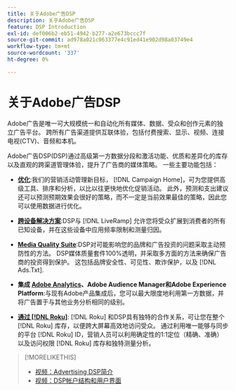 ```yaml
---
title: 关于Adobe广告DSP
description: 关于Adobe广告DSP
feature: DSP Introduction
exl-id: def006b2-eb51-4942-b277-a2e673bccc7f
source-git-commit: ad978a021c063377e4c91ed41e902d98a03749e4
workflow-type: tm+mt
source-wordcount: '337'
ht-degree: 0%

---
```


# 关于Adobe广告DSP

Adobe广告是唯一可大规模统一和自动化所有媒体、数据、受众和创作元素的独立广告平台。 跨所有广告渠道提供互联体验，包括付费搜索、显示、视频、连接电视(CTV)、音频和本机。

Adobe广告DSP(DSP)通过高级第一方数据分段和激活功能、优质和差异化的库存以及直观的跨渠道管理体验，提升了广告商的媒体策略。 一些主要功能包括：

* [**优化**](features/optimization.md):我们的营销活动管理新目标， [!DNL Campaign Home]，可为您提供高级工具、排序和分析，以比以往更快地优化促销活动。 此外，预测和支出建议还可以预测预期效果会很好的策略，而不一定是当前效果最佳的策略，因此您可以使用数据进行优化。

* [**跨设备解决方案**](features/cross-device-solutions.md):DSP与 [!DNL LiveRamp] 允许您将受众扩展到消费者的所有已知设备，并在这些设备中应用频率限制和测量归因。

* [**Media Quality Suite**](features/brand-safety-media-quality.md):DSP对可能影响您的品牌和广告投资的问题采取主动预防性的方法。 DSP媒体质量套件100%透明，并采取多方面的方法来确保广告商的投资得到保护。 这包括品牌安全性、可见性、欺诈保护，以及 [!DNL Ads.Txt].

* **集成 [Adobe Analytics](/help/integrations/analytics/overview.md)、Adobe Audience Manager和Adobe Experience Platform**:与现有Adobe产品集成后，您可以最大限度地利用第一方数据，并将广告置于与其他业务分析相同的级别。

* [**通过 [!DNL Roku]**](/help/dsp/inventory/roku-inventory.md): [!DNL Roku] 和DSP具有独特的合作关系，可让您在整个 [!DNL Roku] 库存，以便跨大屏幕高效地访问受众。 通过利用唯一能够与同步的平台 [!DNL Roku] ID，营销人员可以利用确定性的1:1定位（精确、准确）以及访问权限 [!DNL Roku] 库存和独特测量分析。

>[!MORELIKETHIS]
>
>* [视频：Advertising DSP简介](https://experienceleague.adobe.com/docs/advertising-cloud-learn/tutorials/dsp/intro.html)
>* [视频：DSP帐户结构和用户界面](https://experienceleague.adobe.com/docs/advertising-cloud-learn/tutorials/dsp/ui.html)


